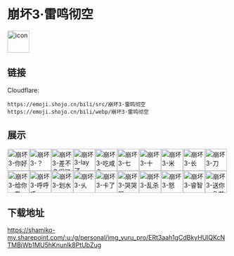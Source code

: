# 崩坏3·雷鸣彻空
<img src="https://emoji.shojo.cn/bili/src/崩坏3·雷鸣彻空/icon.png" width="50" height="50" alt="icon">

## 链接
Cloudflare:
```
https://emoji.shojo.cn/bili/src/崩坏3·雷鸣彻空
https://emoji.shojo.cn/bili/webp/崩坏3·雷鸣彻空
```
## 展示
<img src="https://emoji.shojo.cn/bili/src/崩坏3·雷鸣彻空/崩坏3-你好.png" width="50" height="50" alt="崩坏3-你好"><img src="https://emoji.shojo.cn/bili/src/崩坏3·雷鸣彻空/崩坏3-？.png" width="50" height="50" alt="崩坏3-？"><img src="https://emoji.shojo.cn/bili/src/崩坏3·雷鸣彻空/崩坏3-差不多得了.png" width="50" height="50" alt="崩坏3-差不多得了"><img src="https://emoji.shojo.cn/bili/src/崩坏3·雷鸣彻空/崩坏3-lay了.png" width="50" height="50" alt="崩坏3-lay了"><img src="https://emoji.shojo.cn/bili/src/崩坏3·雷鸣彻空/崩坏3-吃咸鱼.png" width="50" height="50" alt="崩坏3-吃咸鱼"><img src="https://emoji.shojo.cn/bili/src/崩坏3·雷鸣彻空/崩坏3-七.png" width="50" height="50" alt="崩坏3-七"><img src="https://emoji.shojo.cn/bili/src/崩坏3·雷鸣彻空/崩坏3-十.png" width="50" height="50" alt="崩坏3-十"><img src="https://emoji.shojo.cn/bili/src/崩坏3·雷鸣彻空/崩坏3-米.png" width="50" height="50" alt="崩坏3-米"><img src="https://emoji.shojo.cn/bili/src/崩坏3·雷鸣彻空/崩坏3-长.png" width="50" height="50" alt="崩坏3-长"><img src="https://emoji.shojo.cn/bili/src/崩坏3·雷鸣彻空/崩坏3-刀.png" width="50" height="50" alt="崩坏3-刀"><img src="https://emoji.shojo.cn/bili/src/崩坏3·雷鸣彻空/崩坏3-给你一拳.png" width="50" height="50" alt="崩坏3-给你一拳"><img src="https://emoji.shojo.cn/bili/src/崩坏3·雷鸣彻空/崩坏3-呼呼呼.png" width="50" height="50" alt="崩坏3-呼呼呼"><img src="https://emoji.shojo.cn/bili/src/崩坏3·雷鸣彻空/崩坏3-划水.png" width="50" height="50" alt="崩坏3-划水"><img src="https://emoji.shojo.cn/bili/src/崩坏3·雷鸣彻空/崩坏3-乆.png" width="50" height="50" alt="崩坏3-乆"><img src="https://emoji.shojo.cn/bili/src/崩坏3·雷鸣彻空/崩坏3-卡了.png" width="50" height="50" alt="崩坏3-卡了"><img src="https://emoji.shojo.cn/bili/src/崩坏3·雷鸣彻空/崩坏3-哭哭哭.png" width="50" height="50" alt="崩坏3-哭哭哭"><img src="https://emoji.shojo.cn/bili/src/崩坏3·雷鸣彻空/崩坏3-乱杀.png" width="50" height="50" alt="崩坏3-乱杀"><img src="https://emoji.shojo.cn/bili/src/崩坏3·雷鸣彻空/崩坏3-怒.png" width="50" height="50" alt="崩坏3-怒"><img src="https://emoji.shojo.cn/bili/src/崩坏3·雷鸣彻空/崩坏3-睿智.png" width="50" height="50" alt="崩坏3-睿智"><img src="https://emoji.shojo.cn/bili/src/崩坏3·雷鸣彻空/崩坏3-送你一朵花.png" width="50" height="50" alt="崩坏3-送你一朵花">

## 下载地址

https://shamiko-my.sharepoint.com/:u:/g/personal/img_yuru_pro/ERt3aah1gCdBkyHUlQKcNTMBiWb1MU5hKnunlk8PtUbZug